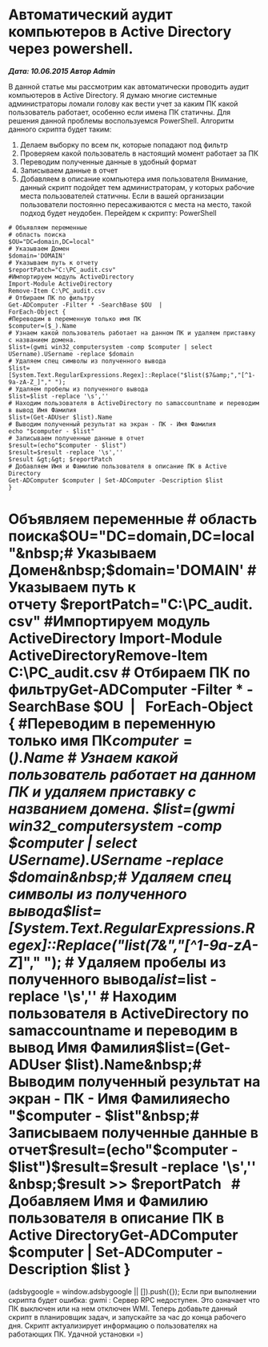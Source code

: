 # Автоматический аудит компьютеров в Active Directory через powershell.                	  
***Дата: 10.06.2015 Автор Admin***

В данной статье мы рассмотрим как автоматически проводить аудит компьютеров в Active Directory.
Я думаю многие системные администраторы ломали голову как вести учет за каким ПК какой пользователь работает, особенно если имена ПК статичны.
Для решения данной проблемы воспользуемся PowerShell.
Алгоритм данного скрипта будет таким:
1) Делаем выборку по всем пк, которые попадают под фильтр
2) Проверяем какой пользователь в настоящий момент работает за ПК
3) Переводим полученные данные в удобный формат
4) Записываем данные в отчет
5) Добавляем в описание компьютера имя пользователя
Внимание, данный скрипт подойдет тем администраторам, у которых рабочие места пользователей статичны.
Если в вашей организации пользователи постоянно пересаживаются с места на место, такой подход будет неудобен.
Перейдем к скрипту:
PowerShell
```
# Объявляем переменные
# область поиска
$OU="DC=domain,DC=local"
# Указываем Домен
$domain='DOMAIN'
# Указываем путь к отчету
$reportPatch="C:\PC_audit.csv"
#Импортируем модуль ActiveDirectory 
Import-Module ActiveDirectory
Remove-Item C:\PC_audit.csv
# Отбираем ПК по фильтру
Get-ADComputer -Filter * -SearchBase $OU  |
ForEach-Object {
#Переводим в переменную только имя ПК
$computer=($_).Name
# Узнаем какой пользователь работает на данном ПК и удаляем приставку с названием домена. 
$list=(gwmi win32_computersystem -comp $computer | select USername).USername -replace $domain
# Удаляем спец символы из полученного вывода
$list=[System.Text.RegularExpressions.Regex]::Replace("$list($7&amp;","[^1-9a-zA-Z_]"," ");
# Удаляем пробелы из полученного вывода
$list=$list -replace '\s',''
# Находим пользователя в ActiveDirectory по samaccountname и переводим в вывод Имя Фамилия
$list=(Get-ADUser $list).Name
# Выводим полученный результат на экран - ПК - Имя Фамилия
echo "$computer - $list"
# Записываем полученные данные в отчет
$result=(echo"$computer - $list")
$result=$result -replace '\s','' 
$result &gt;&gt; $reportPatch
# Добавляем Имя и Фамилию пользователя в описание ПК в Active Directory
Get-ADComputer $computer | Set-ADComputer -Description $list
}
```
# Объявляем переменные&nbsp;# область поиска$OU="DC=domain,DC=local"&nbsp;# Указываем Домен&nbsp;$domain='DOMAIN'&nbsp;# Указываем путь к отчету&nbsp;$reportPatch="C:\PC_audit.csv"&nbsp;#Импортируем модуль ActiveDirectory Import-Module ActiveDirectoryRemove-Item C:\PC_audit.csv&nbsp;# Отбираем ПК по фильтруGet-ADComputer -Filter * -SearchBase $OU&nbsp;&nbsp;|&nbsp;&nbsp;&nbsp;ForEach-Object {&nbsp;#Переводим в переменную только имя ПК$computer=($_).Name&nbsp;# Узнаем какой пользователь работает на данном ПК и удаляем приставку с названием домена. $list=(gwmi win32_computersystem -comp $computer | select USername).USername -replace $domain&nbsp;# Удаляем спец символы из полученного вывода$list=[System.Text.RegularExpressions.Regex]::Replace("$list($7&amp;","[^1-9a-zA-Z_]"," ");&nbsp;# Удаляем пробелы из полученного вывода$list=$list -replace '\s',''&nbsp;# Находим пользователя в ActiveDirectory по samaccountname и переводим в вывод Имя Фамилия$list=(Get-ADUser $list).Name&nbsp;# Выводим полученный результат на экран - ПК - Имя Фамилияecho "$computer - $list"&nbsp;# Записываем полученные данные в отчет$result=(echo"$computer - $list")$result=$result -replace '\s','' &nbsp;$result &gt;&gt; $reportPatch&nbsp; &nbsp;# Добавляем Имя и Фамилию пользователя в описание ПК в Active DirectoryGet-ADComputer $computer | Set-ADComputer -Description $list&nbsp;}
(adsbygoogle = window.adsbygoogle || []).push({});
Если при выполнении скрипта будет ошибка:
gwmi : Сервер RPC недоступен.
Это означает что ПК выключен или на нем отключен WMI.
Теперь добавьте данный скрипт в планировщик задач, и запускайте за час до конца рабочего дня.
Скрипт актуализирует информацию о пользователях на работающих ПК.
Удачной установки =)
